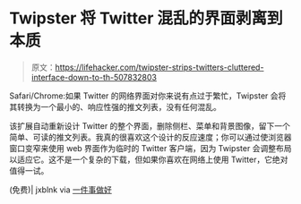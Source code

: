 # Twipster 将 Twitter 混乱的界面剥离到本质

> 原文：<https://lifehacker.com/twipster-strips-twitters-cluttered-interface-down-to-th-507832803>

Safari/Chrome:如果 Twitter 的网络界面对你来说有点过于繁忙，Twipster 会将其转换为一个最小的、响应性强的推文列表，没有任何混乱。



该扩展自动重新设计 Twitter 的整个界面，删除侧栏、菜单和背景图像，留下一个简单、可读的推文列表。我真的很喜欢这个设计的反应速度；你可以通过使浏览器窗口变窄来使用 web 界面作为临时的 Twitter 客户端，因为 Twipster 会调整布局以适应它。这不是一个复杂的下载，但如果你喜欢在网络上使用 Twitter，它绝对值得一试。

(免费)| jxblnk via [一件事做好](http://onethingwell.org/post/49012473733/twipster)